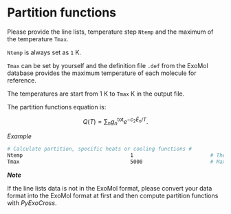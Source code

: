 # Partition functions

Please provide the line lists, temperature step `Ntemp` and the maximum of the temperature `Tmax`.

`Ntemp` is always set as `1` K.

`Tmax` can be set by yourself and the definition file `.def` from the ExoMol database provides the maximum temperature of each molecule for reference.

The temperatures are start from 1 K to `Tmax` K in the output file.

The partition functions equation is:

$$
Q(T)=\sum_n g_n^{\textrm{tot}} e^{-c_2\tilde{E}_n/T}.
$$

*Example*

```bash
# Calculate partition, specific heats or cooling functions #
Ntemp                                   1                         # The number of temperature steps
Tmax                                    5000                      # Maximal temperature in K 
```

***Note***

If the line lists data is not in the ExoMol format, please convert your data format into the ExoMol format at first and then compute partition functions with *PyExoCross*.
